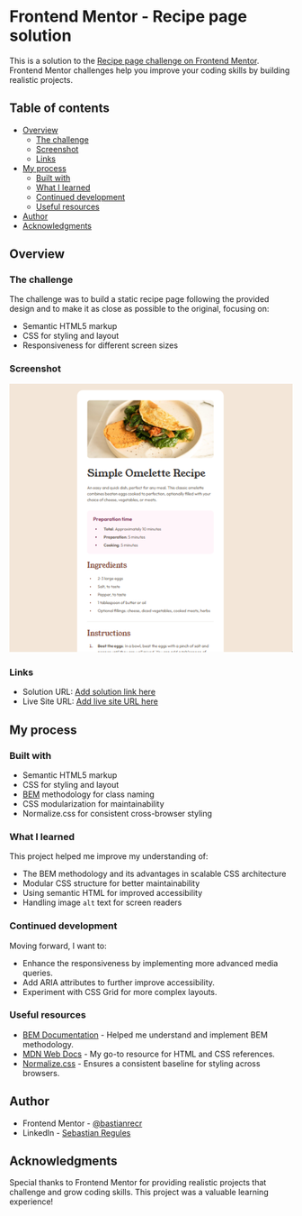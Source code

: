 # Frontend Mentor - Recipe page solution

This is a solution to the [Recipe page challenge on Frontend Mentor](https://www.frontendmentor.io/challenges/recipe-page-KiTsR8QQKm). Frontend Mentor challenges help you improve your coding skills by building realistic projects.

## Table of contents

- [Overview](#overview)
  - [The challenge](#the-challenge)
  - [Screenshot](#screenshot)
  - [Links](#links)
- [My process](#my-process)
  - [Built with](#built-with)
  - [What I learned](#what-i-learned)
  - [Continued development](#continued-development)
  - [Useful resources](#useful-resources)
- [Author](#author)
- [Acknowledgments](#acknowledgments)

## Overview

### The challenge

The challenge was to build a static recipe page following the provided design and to make it as close as possible to the original, focusing on:

- Semantic HTML5 markup
- CSS for styling and layout
- Responsiveness for different screen sizes

### Screenshot

![Screenshot of the solution](./assets/images/screenshot.png)

### Links

- Solution URL: [Add solution link here](#)
- Live Site URL: [Add live site URL here](#)

## My process

### Built with

- Semantic HTML5 markup
- CSS for styling and layout
- [BEM](https://getbem.com/) methodology for class naming
- CSS modularization for maintainability
- Normalize.css for consistent cross-browser styling

### What I learned

This project helped me improve my understanding of:

- The BEM methodology and its advantages in scalable CSS architecture
- Modular CSS structure for better maintainability
- Using semantic HTML for improved accessibility
- Handling image `alt` text for screen readers

### Continued development

Moving forward, I want to:

- Enhance the responsiveness by implementing more advanced media queries.
- Add ARIA attributes to further improve accessibility.
- Experiment with CSS Grid for more complex layouts.

### Useful resources

- [BEM Documentation](https://getbem.com/) - Helped me understand and implement BEM methodology.
- [MDN Web Docs](https://developer.mozilla.org/) - My go-to resource for HTML and CSS references.
- [Normalize.css](https://necolas.github.io/normalize.css/) - Ensures a consistent baseline for styling across browsers.

## Author

- Frontend Mentor - [@bastianrecr](https://www.frontendmentor.io/profile/bastianrecr)
- LinkedIn - [Sebastian Regules](www.linkedin.com/in/sebastian-regules-763b5624b)

## Acknowledgments

Special thanks to Frontend Mentor for providing realistic projects that challenge and grow coding skills. This project was a valuable learning experience!
